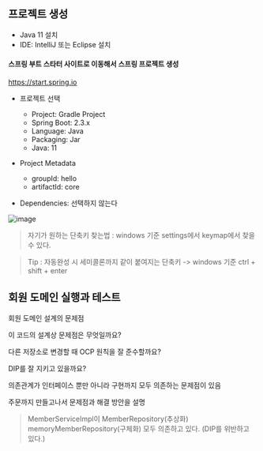 
## 프로젝트 생성

+ Java 11 설치
+ IDE: IntelliJ 또는 Eclipse 설치

#### 스프링 부트 스타터 사이트로 이동해서 스프링 프로젝트 생성

https://start.spring.io

+ 프로젝트 선택
  - Project: Gradle Project
  - Spring Boot: 2.3.x
  - Language: Java
  - Packaging: Jar
  - Java: 11
+ Project Metadata
  - groupId: hello
  - artifactId: core

+ Dependencies: 선택하지 않는다

![image](https://user-images.githubusercontent.com/49984996/113151429-06064a00-9270-11eb-8cf6-59b90fac0354.png)

> 자기가 원하는 단축키 찾는법 : windows 기준 settings에서 keymap에서 찾을 수 있다.

> Tip : 자동완성 시 세미콜론까지 같이 붙여지는 단축키 -> windows 기준 ctrl + shift + enter

## 회원 도메인 실행과 테스트

회원 도메인 설계의 문제점

이 코드의 설계상 문제점은 무엇일까요?

다른 저장소로 변경할 때 OCP 원칙을 잘 준수할까요?

DIP를 잘 지키고 있을까요?

의존관계가 인터페이스 뿐만 아니라 구현까지 모두 의존하는 문제점이 있음

주문까지 만들고나서 문제점과 해결 방안을 설명

> MemberServiceImpl이 MemberRepository(추상화) memoryMemberRepository(구체화) 모두 의존하고 있다. (DIP를 위반하고 있다.)
 
